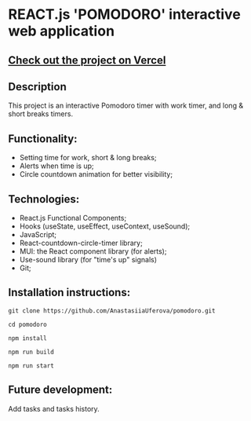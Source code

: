 # REACT.js 'POMODORO' interactive web application 

## [Check out the project on Vercel](https://pomodoro-anastasiiauferova.vercel.app)

## Description

This project is an interactive Pomodoro timer with work timer, and long & short breaks timers.

## Functionality:

* Setting time for work, short & long breaks;
* Alerts when time is up;
* Circle countdown animation for better visibility;

## Technologies:

* React.js Functional Components;
* Hooks (useState, useEffect, useContext, useSound);
* JavaScript;
* React-countdown-circle-timer library;
* MUI: the React component library (for alerts);
* Use-sound library (for "time's up" signals)
* Git;

## Installation instructions:

```
git clone https://github.com/AnastasiiaUferova/pomodoro.git

cd pomodoro

npm install 

npm run build

npm run start
```
## Future development:

Add tasks and tasks history. 
